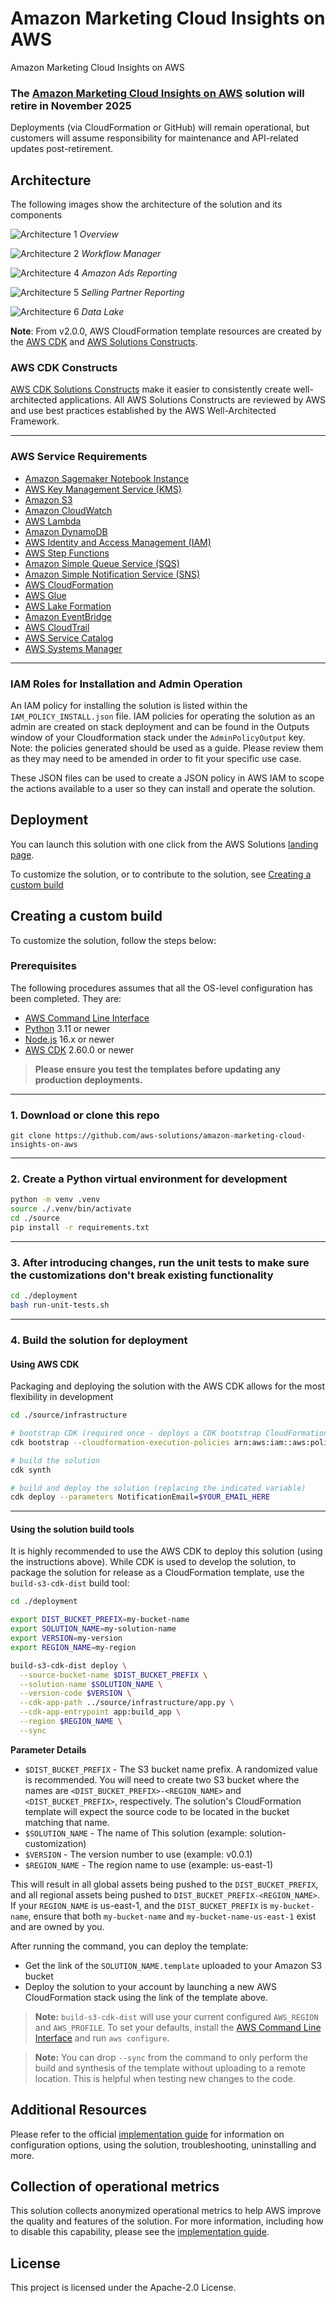# Amazon Marketing Cloud Insights on AWS

Amazon Marketing Cloud Insights on AWS

### The [Amazon Marketing Cloud Insights on AWS](https://aws.amazon.com/solutions/implementations/amazon-marketing-cloud-insights-on-aws/) solution will retire in November 2025

Deployments (via CloudFormation or GitHub) will remain operational, but customers will assume responsibility for maintenance and API-related updates post-retirement.

## Architecture

The following images show the architecture of the solution and its components 

![Architecture 1](images/architecture-overview.png)
*Overview*

![Architecture 2](images/architecture-wfm.png)
*Workflow Manager* 

![Architecture 4](images/architecture-amazon-ads-reporting.png)
*Amazon Ads Reporting*

![Architecture 5](images/architecture-selling-partner-reporting.png)
*Selling Partner Reporting*

![Architecture 6](images/architecture-datalake.png)
*Data Lake*

**Note**: From v2.0.0, AWS CloudFormation template resources are created by the [AWS CDK](https://aws.amazon.com/cdk/)
and [AWS Solutions Constructs](https://aws.amazon.com/solutions/constructs/).

### AWS CDK Constructs

[AWS CDK Solutions Constructs](https://aws.amazon.com/solutions/constructs/) make it easier to consistently create
well-architected applications. All AWS Solutions Constructs are reviewed by AWS and use best practices established by
the AWS Well-Architected Framework.

---

### AWS Service Requirements

* [Amazon Sagemaker Notebook Instance](https://aws.amazon.com/sagemaker/notebooks/)
* [AWS Key Management Service (KMS)](https://aws.amazon.com/kms/)
* [Amazon S3](https://aws.amazon.com/s3/)
* [Amazon CloudWatch](https://aws.amazon.com/cloudwatch/)
* [AWS Lambda](https://aws.amazon.com/lambda/)
* [Amazon DynamoDB](https://aws.amazon.com/dynamodb/)
* [AWS Identity and Access Management (IAM)](https://aws.amazon.com/iam/)
* [AWS Step Functions](https://aws.amazon.com/step-functions/)
* [Amazon Simple Queue Service (SQS)](https://aws.amazon.com/sqs/)
* [Amazon Simple Notification Service (SNS)](https://aws.amazon.com/sns/)
* [AWS CloudFormation](https://aws.amazon.com/cloudformation/)
* [AWS Glue](https://aws.amazon.com/glue/)
* [AWS Lake Formation](https://aws.amazon.com/lake-formation/)
* [Amazon EventBridge](https://aws.amazon.com/eventbridge/)
* [AWS CloudTrail](https://aws.amazon.com/cloudtrail/)
* [AWS Service Catalog](https://aws.amazon.com/servicecatalog/)
* [AWS Systems Manager](https://aws.amazon.com/systems-manager/)

---

### IAM Roles for Installation and Admin Operation

An IAM policy for installing the solution is listed within the `IAM_POLICY_INSTALL.json` file. IAM policies for operating the solution as an admin are created on stack deployment and can be found in the Outputs window of your Cloudformation stack under the `AdminPolicyOutput` key. Note: the policies generated should be used as a guide. Please review them as they may need to be amended in order to fit your specific use case.

These JSON files can be used to create a JSON policy in AWS IAM to scope the actions available to a user so they can install and operate the solution.

## Deployment

You can launch this solution with one click from the AWS
Solutions [landing page](https://aws.amazon.com/solutions/implementations/amazon-marketing-cloud-insights-on-aws/).

To customize the solution, or to contribute to the solution, see [Creating a custom build](#creating-a-custom-build)

## Creating a custom build

To customize the solution, follow the steps below:

### Prerequisites

The following procedures assumes that all the OS-level configuration has been completed. They are:

* [AWS Command Line Interface](https://aws.amazon.com/cli/)
* [Python](https://www.python.org/) 3.11 or newer
* [Node.js](https://nodejs.org/en/) 16.x or newer
* [AWS CDK](https://aws.amazon.com/cdk/) 2.60.0 or newer

> **Please ensure you test the templates before updating any production deployments.**
---

### 1. Download or clone this repo

```
git clone https://github.com/aws-solutions/amazon-marketing-cloud-insights-on-aws
```

---

### 2. Create a Python virtual environment for development

```bash 
python -m venv .venv 
source ./.venv/bin/activate 
cd ./source 
pip install -r requirements.txt 
```

---

### 3. After introducing changes, run the unit tests to make sure the customizations don't break existing functionality

```bash
cd ./deployment
bash run-unit-tests.sh
```

---

### 4. Build the solution for deployment

#### Using AWS CDK

Packaging and deploying the solution with the AWS CDK allows for the most flexibility in development

```bash 
cd ./source/infrastructure 

# bootstrap CDK (required once - deploys a CDK bootstrap CloudFormation stack for assets)  
cdk bootstrap --cloudformation-execution-policies arn:aws:iam::aws:policy/AdministratorAccess

# build the solution 
cdk synth

# build and deploy the solution (replacing the indicated variable)
cdk deploy --parameters NotificationEmail=$YOUR_EMAIL_HERE
```

---

#### Using the solution build tools

It is highly recommended to use the AWS CDK to deploy this solution (using the instructions above). While CDK is used to
develop the solution, to package the solution for release as a CloudFormation template, use the `build-s3-cdk-dist`
build tool:

```bash
cd ./deployment

export DIST_BUCKET_PREFIX=my-bucket-name  
export SOLUTION_NAME=my-solution-name  
export VERSION=my-version  
export REGION_NAME=my-region

build-s3-cdk-dist deploy \
  --source-bucket-name $DIST_BUCKET_PREFIX \
  --solution-name $SOLUTION_NAME \
  --version-code $VERSION \
  --cdk-app-path ../source/infrastructure/app.py \
  --cdk-app-entrypoint app:build_app \
  --region $REGION_NAME \
  --sync
```

**Parameter Details**
- `$DIST_BUCKET_PREFIX` - The S3 bucket name prefix. A randomized value is recommended. You will need to create 
  two S3 bucket where the names are `<DIST_BUCKET_PREFIX>-<REGION_NAME>` and `<DIST_BUCKET_PREFIX>`, respectively. 
  The solution's CloudFormation template will expect the source code to be located in the bucket matching that name.
- `$SOLUTION_NAME` - The name of This solution (example: solution-customization)
- `$VERSION` - The version number to use (example: v0.0.1)
- `$REGION_NAME` - The region name to use (example: us-east-1)

This will result in all global assets being pushed to the `DIST_BUCKET_PREFIX`, and all regional assets being pushed to
`DIST_BUCKET_PREFIX-<REGION_NAME>`. If your `REGION_NAME` is us-east-1, and the `DIST_BUCKET_PREFIX` is
`my-bucket-name`, ensure that both `my-bucket-name` and `my-bucket-name-us-east-1` exist and are owned by you.

After running the command, you can deploy the template:

* Get the link of the `SOLUTION_NAME.template` uploaded to your Amazon S3 bucket
* Deploy the solution to your account by launching a new AWS CloudFormation stack using the link of the template above.

> **Note:** `build-s3-cdk-dist` will use your current configured `AWS_REGION` and `AWS_PROFILE`. To set your defaults,
> install the [AWS Command Line Interface](https://aws.amazon.com/cli/) and run `aws configure`.

> **Note:** You can drop `--sync` from the command to only perform the build and synthesis of the template without
> uploading to a remote location. This is helpful when testing new changes to the code.

## Additional Resources

Please refer to the official [implementation guide](https://docs.aws.amazon.com/solutions/latest/amazon-marketing-cloud-insights-on-aws/solution-overview.html) for information on configuration options, using the solution, troubleshooting, uninstalling and more.

## Collection of operational metrics

This solution collects anonymized operational metrics to help AWS improve the quality and features of the solution. For more information, including how to disable this capability, please see the [implementation guide](https://docs.aws.amazon.com/solutions/latest/amazon-marketing-cloud-insights-on-aws/operational-metrics.html).

## License

This project is licensed under the Apache-2.0 License.
